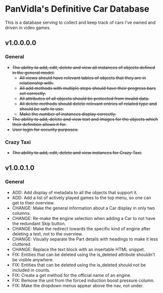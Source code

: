 # PanVidla's Definitive Car Database
This is a database serving to collect and keep track of cars I've owned and driven in video games.

## v1.0.0.0.0
### General
* ~~The ability to add, edit, delete and view all instances of objects defined in the general model.~~
  * ~~All views should have relevant tables of objects that they are in relationship with.~~
  * ~~All add methods with multiple steps should have their progress bars set correctly.~~
  * ~~All attributes of all objects should be protected from invalid data.~~
  * ~~All delete methods should delete relevant entries of related type and should be safe to use.~~
  * ~~Make the number of instances display correctly.~~
* ~~The ability to add, delete and view text and images for the objects which their definition allows it for.~~
* ~~User login for security purposes.~~

### Crazy Taxi
* ~~The ability to add, edit, delete and view instances for Crazy Taxi.~~

## v1.0.0.1.0
### General
* ADD: Add display of metadata to all the objects that support it.
* ADD: Add a list of actively played games to the top menu, so one can get to their overview.
* CHANGE: Make the general information about a Car display in only two columns.
* CHANGE: Re-make the engine selection when adding a Car to not have the redundant Skip button.
* CHANGE: Make the redirect towards the specific kind of engine after deleting a text, not to the overview.
* CHANGE: Visually separate the Part details with headings to make it less cluttered.
* CHANGE: Replace the text block with an insertable HTML snippet.
* FIX: Entities that can be deleted using the is_deleted attribute shouldn't be visible anywhere.
* FIX: Entities that can be deleted using the is_deleted should not be included in counts.
* FIX: Create a get method for the official name of an engine.
* FIX: Remove the unit from the forced induction boost pressure column.
* FIX: Make the dropdown menus appear above the nav, not under.
